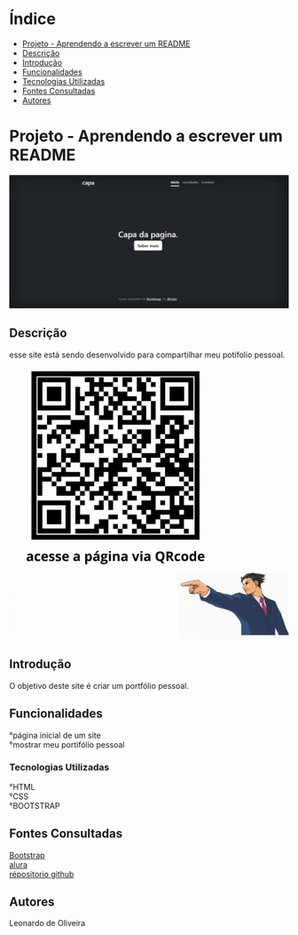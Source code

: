 # Índice
   - [Projeto - Aprendendo a escrever um README](#projeto---aprendendo-a-escrever-um-readme)  
   - [Descrição](#descri%C3%A7%C3%A3o)  
   - [Introdução](#introdu%C3%A7%C3%A3o)  
   - [Funcionalidades](#funcionalidades)  
   - [Tecnologias Utilizadas](#tecnologias-utilizadas)  
   - [Fontes Consultadas](#fontes-consultadas)  
   - [Autores](#autores)  

# Projeto - Aprendendo a escrever um README

![image info](img/tela.png)
   
## Descrição 
esse site está sendo desenvolvido para compartilhar meu potifolio pessoal.
![image info](img/site.gif)

## Introdução 
O objetivo deste site é criar um portfólio pessoal.

## Funcionalidades
°página inicial de um site   
°mostrar meu portifólio pessoal   

### Tecnologias Utilizadas
°HTML     
°CSS     
°BOOTSTRAP   

## Fontes Consultadas
[Bootstrap](https://getbootstrap.com/)     
[alura](https://www.alura.com.br/artigos/escrever-bom-readme)       
[répositorio github](https://gist.github.com/lohhans/f8da0b147550df3f96914d3797e9fb89)    

## Autores
Leonardo de Oliveira
